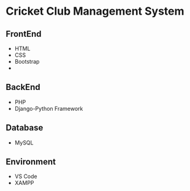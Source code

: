 # Cricket Club Management System

## FrontEnd 
* HTML
* CSS
* Bootstrap
* 
## BackEnd
* PHP
* Django-Python Framework

## Database 
* MySQL

## Environment 
* VS Code
* XAMPP
